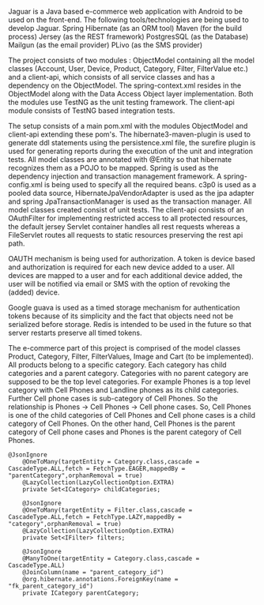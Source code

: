 Jaguar is a Java based e-commerce web application with Android to be used on the front-end. The following tools/technologies are being used to develop Jaguar.
Spring 
Hibernate (as an ORM tool)
Maven (for the build process)
Jersey (as the REST framework)
PostgresSQL (as the Database)
Mailgun (as the email provider)
PLivo (as the SMS provider)

The project consists of two modules : ObjectModel containing all the model classes (Account, User, Device, Product, Category, Filter, FilterValue etc.) and a client-api, which consists of all service classes and has a dependency on the ObjectModel. The spring-context.xml resides in the ObjectModel along with the Data Access Object layer implementation. Both the modules use TestNG as the unit testing framework. The client-api module consists of TestNG based integration tests.

The setup consists of a main pom.xml with the modules ObjectModel and client-api extending these pom's. The hibernate3-maven-plugin is used to generate ddl statements using the persistence.xml file, the surefire plugin is used for generating reports during the execution of the unit and integration tests. All model classes are annotated with @Entity so that hibernate recognizes them as a POJO to be mapped. Spring is used as the dependency injection and transaction management framework. A spring-config.xml is being used to specify all the required beans. c3p0 is used as a pooled data source, HibernateJpaVendorAdapter is used as the jpa adapter and spring JpaTransactionManager is used as the transaction manager. All model classes created consist of unit tests. The client-api consists of an OAuthFilter for implementing restricted access to all protected resources, the default jersey Servlet container handles all rest requests whereas a FileServlet routes all requests to static resources preserving the rest api path.

OAUTH mechanism is being used for authorization. A token is device based and authorization is required for each new device added to a user. All devices are mapped to a user and for each additional device added, the user will be notified via email or SMS with the option of revoking the (added) device.

Google guava is used as a timed storage mechanism for authentication tokens because of its simplicity and the fact that objects need not be serialized before storage. Redis is intended to be used in the future so that server restarts preserve all timed tokens.


The e-commerce part of this project is comprised of the model classes Product, Category, Filter, FilterValues, Image and Cart (to be implemented). All products belong to a specific category. Each category has child categories and a parent category. Categories with no parent category are supposed to be the top level categories. For example Phones is a top level category with Cell Phones and Landline phones as its child categories. Further Cell phone cases is sub-category of Cell Phones. So the relationship is Phones -> Cell Phones -> Cell phone cases. So, Cell Phones is one of the child categories of Cell Phones and Cell phone cases is a child category of Cell Phones. On the other hand, Cell Phones is the parent category of Cell phone cases and Phones is the parent category of Cell Phones. 

```
@JsonIgnore
    @OneToMany(targetEntity = Category.class,cascade = CascadeType.ALL,fetch = FetchType.EAGER,mappedBy = "parentCategory",orphanRemoval = true)
    @LazyCollection(LazyCollectionOption.EXTRA)
    private Set<ICategory> childCategories;

    @JsonIgnore
    @OneToMany(targetEntity = Filter.class,cascade = CascadeType.ALL,fetch = FetchType.LAZY,mappedBy = "category",orphanRemoval = true)
    @LazyCollection(LazyCollectionOption.EXTRA)
    private Set<IFilter> filters;

    @JsonIgnore
    @ManyToOne(targetEntity = Category.class,cascade = CascadeType.ALL)
    @JoinColumn(name = "parent_category_id")
    @org.hibernate.annotations.ForeignKey(name = "fk_parent_category_id")
    private ICategory parentCategory;
